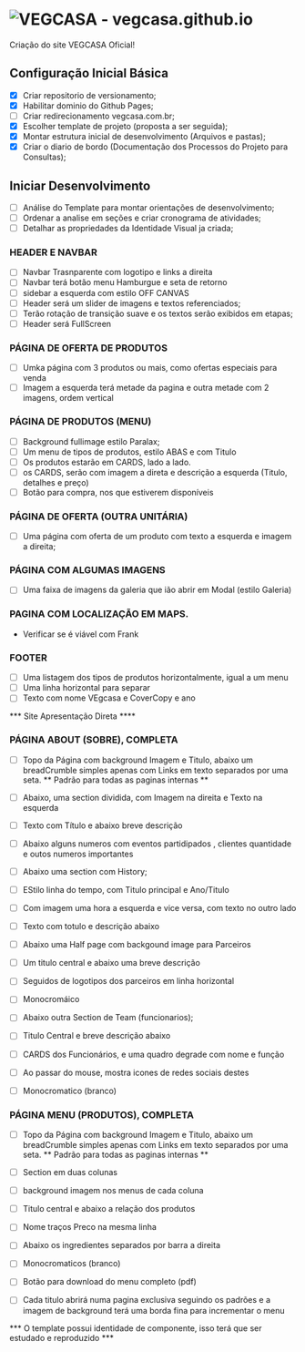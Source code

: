 # ![VEGCASA - vegcasa.github.io](http://vegcasa.github.io)
Criação do site VEGCASA Oficial!

## Configuração Inicial Básica
-[x] Criar repositorio de versionamento;
-[x] Habilitar dominio do Github Pages;
-[ ] Criar redirecionamento vegcasa.com.br;
-[x] Escolher template de projeto (proposta a ser seguida);
-[x] Montar estrutura inicial de desenvolvimento (Arquivos e pastas);
-[x] Criar o diario de bordo (Documentação dos Processos do Projeto para Consultas);

## Iniciar Desenvolvimento
-[ ] Análise do Template para montar orientações de desenvolvimento;
-[ ] Ordenar a analise em seções e criar cronograma de atividades;
-[ ] Detalhar as propriedades da Identidade Visual ja criada;

### HEADER E NAVBAR
-[ ] Navbar Trasnparente com logotipo e links a direita
-[ ] Navbar terá botão menu Hamburgue e seta de retorno
-[ ] sidebar a esquerda com estilo OFF CANVAS
-[ ] Header será um slider de imagens e textos referenciados;
-[ ] Terão rotação de transição suave e os textos serão exibidos em etapas;
-[ ] Header será FullScreen

### PÁGINA DE OFERTA DE PRODUTOS
-[ ] Umka página com 3 produtos ou mais, como ofertas especiais para venda
-[ ] Imagem a esquerda terá metade da pagina e outra metade com 2 imagens, ordem vertical

### PÁGINA DE PRODUTOS (MENU)
-[ ] Background fullimage estilo Paralax;
-[ ] Um menu de tipos de produtos, estilo ABAS e com Titulo
-[ ] Os produtos estarão em CARDS, lado a lado.
-[ ] os CARDS, serão com imagem a direta e descrição a esquerda (Titulo, detalhes e preço)
-[ ] Botão para compra, nos que estiverem disponíveis
 
### PÁGINA DE OFERTA (OUTRA UNITÁRIA)
-[ ] Uma página com oferta de um produto com texto a esquerda e imagem a direita;

### PÁGINA COM ALGUMAS IMAGENS
-[ ] Uma faixa de imagens da galeria que ião abrir em Modal (estilo Galeria)

### PAGINA COM LOCALIZAÇÃO EM MAPS.
- Verificar se é viável com Frank

### FOOTER
-[ ] Uma listagem dos tipos de produtos horizontalmente, igual a um menu
-[ ] Uma linha horizontal para separar
-[ ] Texto com nome VEgcasa e CoverCopy e ano

*** Site Apresentação Direta ****

### PÁGINA ABOUT (SOBRE), COMPLETA
-[ ] Topo da Página com background Imagem e Titulo, abaixo um breadCrumble simples apenas com Links em texto separados por uma seta. ** Padrão para todas as paginas internas **

-[ ] Abaixo, uma section dividida, com Imagem na direita e Texto na esquerda
-[ ] Texto com Título e abaixo breve descrição
-[ ] Abaixo alguns numeros com eventos partidipados , clientes quantidade e outos numeros importantes

-[ ] Abaixo uma section com History;
-[ ] EStilo linha do tempo, com Titulo principal e Ano/Titulo
-[ ] Com imagem uma hora a esquerda e vice versa, com texto no outro lado
-[ ] Texto com totulo e descrição abaixo
-[ ] Abaixo uma Half page com backgound image para Parceiros
-[ ] Um titulo central e abaixo uma breve descrição
-[ ] Seguidos de logotipos dos parceiros em linha horizontal
-[ ] Monocromáico

-[ ] Abaixo outra Section de Team (funcionarios);
-[ ] Titulo Central e breve descrição abaixo
-[ ] CARDS dos Funcionários, e uma quadro degrade com nome e função
-[ ] Ao passar do mouse, mostra icones de redes sociais destes
-[ ] Monocromatico (branco)

### PÁGINA MENU (PRODUTOS), COMPLETA
-[ ] Topo da Página com background Imagem e Titulo, abaixo um breadCrumble simples apenas com Links em texto separados por uma seta. ** Padrão para todas as paginas internas **

-[ ] Section em duas colunas
-[ ] background imagem nos menus de cada coluna
-[ ] Titulo central e abaixo a relação dos produtos
-[ ] Nome traços Preco na mesma linha
-[ ] Abaixo os ingredientes separados por barra a direita
-[ ] Monocromaticos (branco)
-[ ] Botão para download do menu completo (pdf)

-[ ] Cada titulo abrirá numa pagina exclusiva seguindo os padrões e a imagem de background terá uma borda fina para incrementar o menu


*** O template possui identidade de componente, isso terá que ser estudado e reproduzido ***

